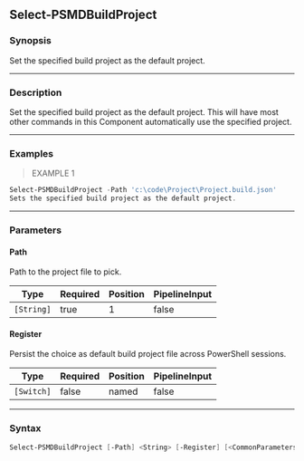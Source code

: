 Select-PSMDBuildProject
-----------------------

### Synopsis
Set the specified build project as the default project.

---

### Description

Set the specified build project as the default project.
This will have most other commands in this Component automatically use the specified project.

---

### Examples
> EXAMPLE 1

```PowerShell
Select-PSMDBuildProject -Path 'c:\code\Project\Project.build.json'
Sets the specified build project as the default project.
```

---

### Parameters
#### **Path**
Path to the project file to pick.

|Type      |Required|Position|PipelineInput|
|----------|--------|--------|-------------|
|`[String]`|true    |1       |false        |

#### **Register**
Persist the choice as default build project file across PowerShell sessions.

|Type      |Required|Position|PipelineInput|
|----------|--------|--------|-------------|
|`[Switch]`|false   |named   |false        |

---

### Syntax
```PowerShell
Select-PSMDBuildProject [-Path] <String> [-Register] [<CommonParameters>]
```
